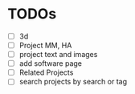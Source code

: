 # TODOs

-   [ ] 3d
-   [ ] Project MM, HA
-   [ ] project text and images
-   [ ] add software page
-   [ ] Related Projects
-   [ ] search projects by search or tag
